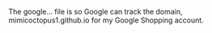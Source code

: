 The google... file is so Google can track the domain, mimicoctopus1.github.io for my Google Shopping account.

